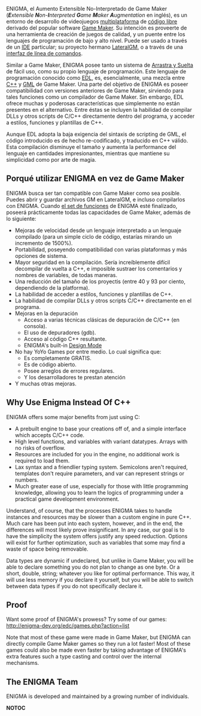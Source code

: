 ENIGMA, el Aumento Extensible No-Interpretado de Game Maker
(***E**xtensible **N**on-**I**nterpreted **G**ame **M**aker
**A**ugmentation* en inglés), es un entorno de desarrollo de videojuegos
[multiplataforma](Cross_platform/es "wikilink") de [código
libre](open_source/es "wikilink") derivado del popular software [Game
Maker](Game_Maker/es "wikilink"). Su intención es proveerte de una
herramienta de creación de juegos de calidad, y un puente entre los
lenguajes de programación de bajo y alto nivel. Puede ser usado a través
de un [IDE](Integrated_development_environment/es "wikilink")
particular; su proyecto hermano [LateralGM](LateralGM/es "wikilink"), o
a través de una [interfaz de línea de
comandos](Command_line_interface/es "wikilink").

Similar a Game Maker, ENIGMA posee tanto un sistema de [Arrastra y
Suelta](Action/es "wikilink") de fácil uso, como su propio lenguaje de
programación. Este lenguaje de programación conocido como
[EDL](EDL/es "wikilink"), es, esencialmente, una mezcla entre
[C++](C++/es "wikilink") y [GML](GML/es "wikilink") de Game Maker. Una
parte del objetivo de ENIGMA es poseer compatibilidad con versiones
anteriores de Game Maker, sirviendo para tales funciones como un
compilador de Game Maker. Sin embargo, EDL ofrece muchas y poderosas
características que simplemente no están presentes en el alternativo.
Entre éstas se incluyen la habilidad de compilar DLLs y otros scripts de
C/C++ directamente dentro del programa, y acceder a estilos, funciones y
plantillas de C++.

Aunque EDL adopta la baja exigencia del sintaxis de scripting de GML, el
código introducido es de hecho re-codificado, y traducido en C++ válido.
Esta compilación disminuye el tamaño y aumenta la performance del
lenguaje en cantidades impresionantes, mientras que mantiene su
simplicidad como por arte de magia.

## Porqué utilizar ENIGMA en vez de Game Maker

ENIGMA busca ser tan compatible con Game Maker como sea posible. Puedes
abrir y guardar archivos GM en LateralGM, e incluso compilarlos con
ENIGMA. Cuando [el set de
funciones](Unimplemented_GM_Functions "wikilink") de ENIGMA esté
finalizado, poseerá prácticamente todas las capacidades de Game Maker,
además de lo siguiente:

  - Mejoras de velocidad desde un lenguaje interpretado a un lenguaje
    compilado (para un simple ciclo de código, estarías mirando un
    incremento de 1500%).
  - Portabilidad, poseyendo compatibilidad con varias plataformas y más
    opciones de sistema.
  - Mayor seguridad en la compilación. Sería increíblemente difícil
    decompilar de vuelta a C++, e imposible sustraer los comentarios y
    nombres de variables, de todas maneras.
  - Una reducción del tamaño de los proyectis (entre 40 y 93 por ciento,
    dependiendo de la platforma).
  - La habilidad de acceder a estilos, funciones y plantillas de C++.
  - La habilidad de compilar DLLs y otros scripts C/C++ directamente en
    el programa.
  - Mejoras en la depuración
      - Acceso a varias técnicas clásicas de depuración de C/C++ (en
        consola).
      - El uso de depuradores (gdb).
      - Acceso al código C++ resultante.
      - ENIGMA's built-in [Design Mode](Design_Mode "wikilink")
  - No hay YoYo Games por entre medio. Lo cual significa que:
      - Es completamente GRATIS.
      - Es de código abierto.
      - Posee arreglos de errores regulares.
      - Y los desarrolladores te prestan atención
  - Y muchas otras mejoras.

## Why Use Enigma Instead Of C++

ENIGMA offers some major benefits from just using C:

  - A prebuilt engine to base your creations off of, and a simple
    interface which accepts C/C++ code.
  - High level functions, and variables with variant datatypes. Arrays
    with no risks of overflow.
  - Resources are included for you in the engine, no additional work is
    required to load them.
  - Lax syntax and a friendlier typing system. Semicolons aren't
    required, templates don't require parameters, and var can represent
    strings or numbers.
  - Much greater ease of use, especially for those with little
    programming knowledge, allowing you to learn the logics of
    programming under a practical game development environment.

Understand, of course, that the processes ENIGMA takes to handle
instances and resources may be slower than a custom engine in pure C++.
Much care has been put into each system, however, and in the end, the
differences will most likely prove insignificant. In any case, our goal
is to have the simplicity the system offers justify any speed reduction.
Options will exist for further optimization, such as variables that some
may find a waste of space being removable.

Data types are dynamic if undeclared, but unlike in Game Maker, you will
be able to declare something you do not plan to change as one byte. Or a
short, double, string; whatever you like for optimal performance. This
way, it will use less memory if you declare it yourself, but you will be
able to switch between data types if you do not specifically declare it.

## Proof

Want some proof of ENIGMA's prowess? Try some of our games:
<http://enigma-dev.org/edc/games.php?action=list>

Note that most of these game were made in Game Maker, but ENIGMA can
directly compile Game Maker games so they run a lot faster\! Most of
these games could also be made even faster by taking advantage of
ENIGMA's extra features such a type casting and control over the
internal mechanisms.

## The ENIGMA Team

ENIGMA is developed and maintained by a growing number of individuals.

__NOTOC__